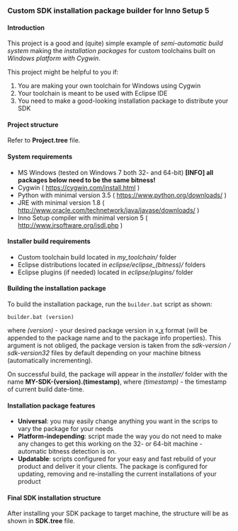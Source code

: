 ### Custom SDK installation package builder for Inno Setup 5

#### Introduction

This project is a good and (quite) simple example of _semi-automatic build system_ making the _installation packages_ for custom toolchains built on _Windows platform with Cygwin_.

This project might be helpful to you if:

1. You are making your own toolchain for Windows using Cygwin
2. Your toolchain is meant to be used with Eclipse IDE
3. You need to make a good-looking installation package to distribute your SDK

#### Project structure

Refer to **Project.tree** file.

#### System requirements

- MS Windows (tested on Windows 7 both 32- and 64-bit) **[INFO] all packages below need to be the same bitness!**
- Cygwin ( https://cygwin.com/install.html )
- Python with minimal version 3.5 ( https://www.python.org/downloads/ )
- JRE with minimal version 1.8 ( http://www.oracle.com/technetwork/java/javase/downloads/ )
- Inno Setup compiler with minimal version 5 ( http://www.jrsoftware.org/isdl.php )

#### Installer build requirements

- Custom toolchain build located in *my_toolchain/* folder
- Eclipse distributions located in *eclipse/eclipse_(bitness)/* folders
- Eclipse plugins (if needed) located in *eclipse/plugins/* folder

#### Building the installation package

To build the installation package, run the `builder.bat` script as shown:
```
builder.bat (version)
```

where *(version)* - your desired package version in x[.x](1-3) format (will be appended to the package name and to the package info properties). 
This argument is not obliged, the package version is taken from the _sdk-version / sdk-version32_ files by default depending on your machine bitness (automatically incrementing).

On successful build, the package will appear in the *installer/* folder with the name **MY-SDK-(version).(timestamp)**, where *(timestamp)* - the timestamp of current build date-time.

#### Installation package features

- **Universal**: you may easily change anything you want in the scrips to vary the package for your needs
- **Platform-independing**: script made the way you do not need to make any changes to get this working on the 32- or 64-bit machine - automatic bitness detection is on.
- **Updatable**: scripts configured for your easy and fast rebuild of your product and deliver it your clients. The package is configured for updating, removing and re-installing the current installations of your product 


#### Final SDK installation structure

After installing your SDK package to target machine, the structure will be as shown in **SDK.tree** file.
